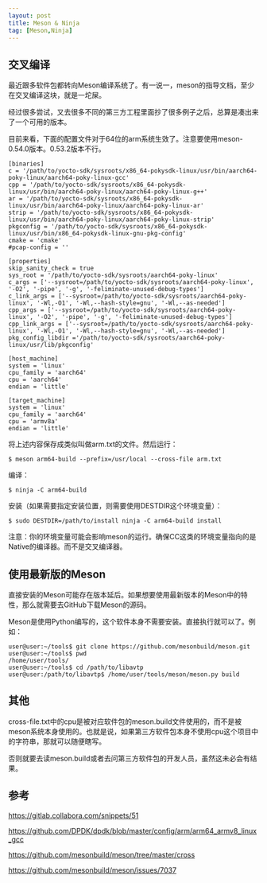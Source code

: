 ```yaml
---
layout: post
title: Meson & Ninja
tag: [Meson,Ninja]
---
```



## 交叉编译

最近跟多软件包都转向Meson编译系统了。有一说一，meson的指导文档，至少在交叉编译这块，就是一坨屎。

经过很多尝试，又去很多不同的第三方工程里面抄了很多例子之后，总算是凑出来了一个可用的版本。

<!--break-->

目前来看，下面的配置文件对于64位的arm系统生效了。注意要使用meson-0.54.0版本。0.53.2版本不行。

```
[binaries]
c = '/path/to/yocto-sdk/sysroots/x86_64-pokysdk-linux/usr/bin/aarch64-poky-linux/aarch64-poky-linux-gcc'
cpp = '/path/to/yocto-sdk/sysroots/x86_64-pokysdk-linux/usr/bin/aarch64-poky-linux/aarch64-poky-linux-g++'
ar = '/path/to/yocto-sdk/sysroots/x86_64-pokysdk-linux/usr/bin/aarch64-poky-linux/aarch64-poky-linux-ar'
strip = '/path/to/yocto-sdk/sysroots/x86_64-pokysdk-linux/usr/bin/aarch64-poky-linux/aarch64-poky-linux-strip'
pkgconfig = '/path/to/yocto-sdk/sysroots/x86_64-pokysdk-linux/usr/bin/x86_64-pokysdk-linux-gnu-pkg-config'
cmake = 'cmake'
#pcap-config = ''

[properties]
skip_sanity_check = true
sys_root = '/path/to/yocto-sdk/sysroots/aarch64-poky-linux'
c_args = ['--sysroot=/path/to/yocto-sdk/sysroots/aarch64-poky-linux', '-O2', '-pipe', '-g', '-feliminate-unused-debug-types']
c_link_args = ['--sysroot=/path/to/yocto-sdk/sysroots/aarch64-poky-linux', '-Wl,-O1', '-Wl,--hash-style=gnu', '-Wl,--as-needed']
cpp_args = ['--sysroot=/path/to/yocto-sdk/sysroots/aarch64-poky-linux', '-O2', '-pipe', '-g', '-feliminate-unused-debug-types']
cpp_link_args = ['--sysroot=/path/to/yocto-sdk/sysroots/aarch64-poky-linux', '-Wl,-O1', '-Wl,--hash-style=gnu', '-Wl,--as-needed']
pkg_config_libdir ='/path/to/yocto-sdk/sysroots/aarch64-poky-linux/usr/lib/pkgconfig'

[host_machine]
system = 'linux'
cpu_family = 'aarch64'
cpu = 'aarch64'
endian = 'little'

[target_machine]
system = 'linux'
cpu_family = 'aarch64'
cpu = 'armv8a'
endian = 'little'
```

将上述内容保存成类似叫做arm.txt的文件。然后运行：

```
$ meson arm64-build --prefix=/usr/local --cross-file arm.txt
```

编译：

```
$ ninja -C arm64-build
```

安装（如果需要指定安装位置，则需要使用DESTDIR这个环境变量）：

```
$ sudo DESTDIR=/path/to/install ninja -C arm64-build install
```

注意：你的环境变量可能会影响meson的运行。确保CC这类的环境变量指向的是Native的编译器。而不是交叉编译器。

## 使用最新版的Meson

直接安装的Meson可能存在版本延后。如果想要使用最新版本的Meson中的特性，那么就需要去GitHub下载Meson的源码。

Meson是使用Python编写的，这个软件本身不需要安装。直接执行就可以了。例如：

```
user@user:~/tools$ git clone https://github.com/mesonbuild/meson.git
user@user:~/tools$ pwd
/home/user/tools/
user@user:~/tools$ cd /path/to/libavtp
user@user:/path/to/libavtp$ /home/user/tools/meson/meson.py build
```

## 其他

cross-file.txt中的cpu是被对应软件包的meson.build文件使用的，而不是被meson系统本身使用的。也就是说，如果第三方软件包本身不使用cpu这个项目中的字符串，那就可以随便瞎写。

否则就要去读meson.build或者去问第三方软件包的开发人员，虽然这未必会有结果。

## 参考

https://gitlab.collabora.com/snippets/51

https://github.com/DPDK/dpdk/blob/master/config/arm/arm64_armv8_linux_gcc

https://github.com/mesonbuild/meson/tree/master/cross

https://github.com/mesonbuild/meson/issues/7037

